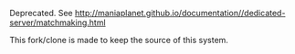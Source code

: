 Deprecated. See http://maniaplanet.github.io/documentation//dedicated-server/matchmaking.html

This fork/clone is made to keep the source of this system.
